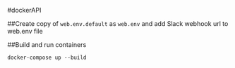 #dockerAPI

##Create copy of `web.env.default` as `web.env` and add Slack webhook url to web.env file

##Build and run containers

`docker-compose up --build`
